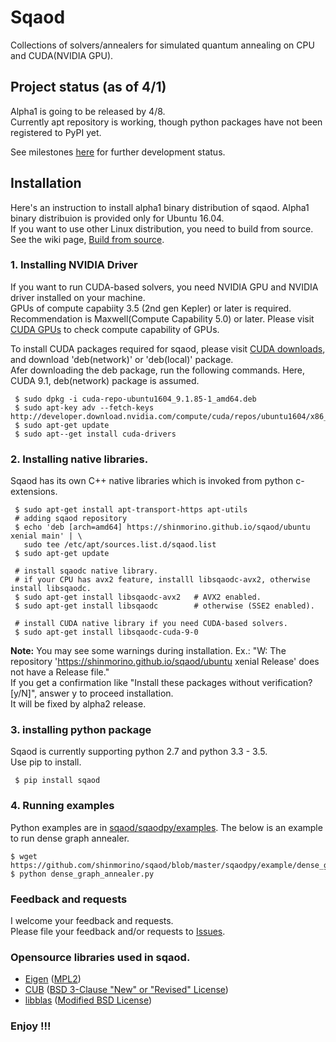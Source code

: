 # Sqaod

Collections of solvers/annealers for simulated quantum annealing on CPU and CUDA(NVIDIA GPU).

## Project status (as of 4/1)
Alpha1 is going to be released by 4/8.<BR>
Currently apt repository is working, though python packages have not been registered to PyPI yet.<BR>

See milestones [here](https://github.com/shinmorino/sqaod/milestones?direction=asc&sort=due_date&state=open) for further development status.

## Installation  
Here's an instruction to install alpha1 binary distribution of sqaod.  Alpha1 binary distribuion is provided only for Ubuntu 16.04.<BR>
If you want to use other Linux distribution, you need to build from source. See the wiki page, [Build from source](https://github.com/shinmorino/sqaod/wiki/Build-from-source).


### 1. Installing NVIDIA Driver<BR>
If you want to run CUDA-based solvers, you need NVIDIA GPU and NVIDIA driver installed on your machine.<BR>
GPUs of compute capabiity 3.5 (2nd gen Kepler) or later is required. Recommendation is Maxwell(Compute Capability 5.0) or later.  Please visit [CUDA GPUs](https://developer.nvidia.com/cuda-gpus) to check compute capability of GPUs.

To install CUDA packages required for sqaod, please visit [CUDA downloads](https://developer.nvidia.com/cuda-downloads), and download 'deb(network)' or 'deb(local)' package.<BR>
Afer downloading the deb package, run the following commands.  Here, CUDA 9.1, deb(network) package is assumed.
~~~
 $ sudo dpkg -i cuda-repo-ubuntu1604_9.1.85-1_amd64.deb
 $ sudo apt-key adv --fetch-keys http://developer.download.nvidia.com/compute/cuda/repos/ubuntu1604/x86_64/7fa2af80.pub
 $ sudo apt-get update
 $ sudo apt--get install cuda-drivers
~~~

### 2. Installing native libraries.
Sqaod has its own C++ native libraries which is invoked from python c-extensions.

~~~
 $ sudo apt-get install apt-transport-https apt-utils
 # adding sqaod repository
 $ echo 'deb [arch=amd64] https://shinmorino.github.io/sqaod/ubuntu xenial main' | \
   sudo tee /etc/apt/sources.list.d/sqaod.list
 $ sudo apt-get update

 # install sqaodc native library.
 # if your CPU has avx2 feature, installl libsqaodc-avx2, otherwise install libsqaodc.
 $ sudo apt-get install libsqaodc-avx2   # AVX2 enabled.
 $ sudo apt-get install libsqaodc        # otherwise (SSE2 enabled).
 
 # install CUDA native library if you need CUDA-based solvers.
 $ sudo apt-get install libsqaodc-cuda-9-0
~~~

**Note:** You may see some warnings during installation.  Ex.: "W: The repository 'https://shinmorino.github.io/sqaod/ubuntu xenial Release' does not have a Release file."<BR>
If you get a confirmation like "Install these packages without verification? [y/N]", answer y to proceed installation.<BR>
It will be fixed by alpha2 release.


### 3. installing python package

Sqaod is currently supporting python 2.7 and python 3.3 - 3.5.<BR>
Use pip to install.
~~~
 $ pip install sqaod
~~~


### 4. Running examples

Python examples are in [sqaod/sqaodpy/examples](https://github.com/shinmorino/sqaod/tree/master/sqaodpy/example).  The below is an example to run dense graph annealer.

~~~
$ wget https://github.com/shinmorino/sqaod/blob/master/sqaodpy/example/dense_graph_annealer.py
$ python dense_graph_annealer.py
~~~

### Feedback and requests
I welcome your feedback and requests.<BR>
Please file your feedback and/or requests to [Issues](https://github.com/shinmorino/sqaod/issues).<BR>

### Opensource libraries used in sqaod.

- [Eigen](http://eigen.tuxfamily.org/index.php?title=Main_Page) ([MPL2](https://www.mozilla.org/en-US/MPL/2.0/))
- [CUB](http://nvlabs.github.io/cub/) ([BSD 3-Clause "New" or "Revised" License](https://github.com/NVlabs/cub/blob/1.8.0/LICENSE.TXT))
- [libblas](https://packages.ubuntu.com/xenial/libblas3) ([Modified BSD License](http://www.netlib.org/lapack/LICENSE.txt))

### Enjoy !!!
